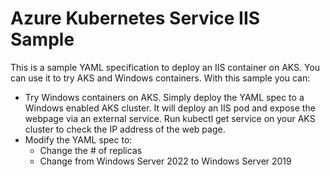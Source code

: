 # Azure Kubernetes Service IIS Sample

This is a sample YAML specification to deploy an IIS container on AKS. You can use it to try AKS and Windows containers.
With this sample you can:

- Try Windows containers on AKS. Simply deploy the YAML spec to a Windows enabled AKS cluster. It will deploy an IIS pod and expose the webpage via an external service. Run kubectl get service on your AKS cluster to check the IP address of the web page.
- Modify the YAML spec to:
  - Change the # of replicas
  - Change from Windows Server 2022 to Windows Server 2019
